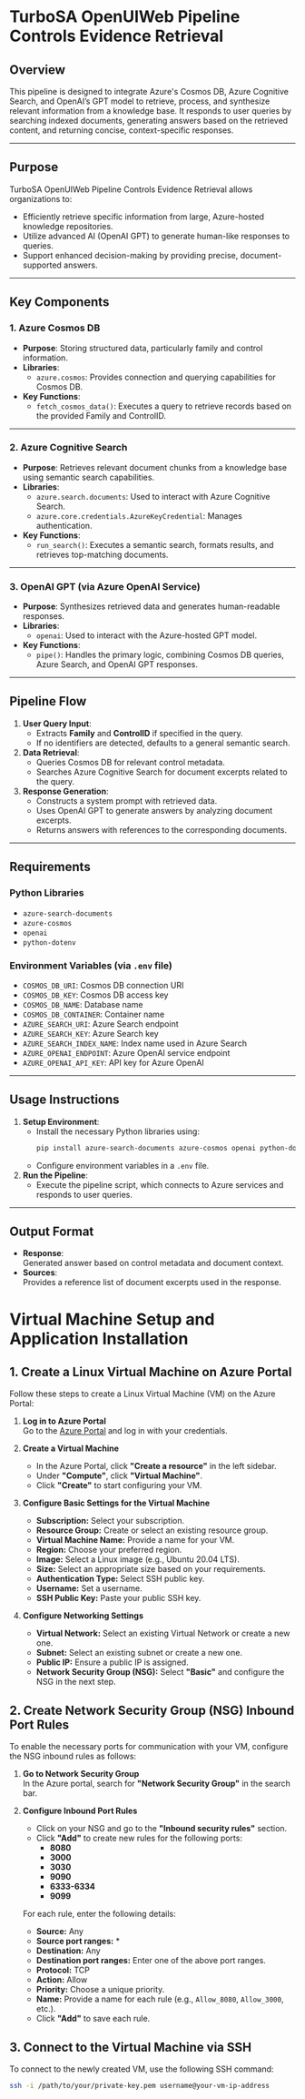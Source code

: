 # TurboSA OpenUIWeb Pipeline Controls Evidence Retrieval

## **Overview**  
This pipeline is designed to integrate Azure's Cosmos DB, Azure Cognitive Search, and OpenAI’s GPT model to retrieve, process, and synthesize relevant information from a knowledge base. It responds to user queries by searching indexed documents, generating answers based on the retrieved content, and returning concise, context-specific responses.

---

## **Purpose**  
TurboSA OpenUIWeb Pipeline Controls Evidence Retrieval allows organizations to:  
- Efficiently retrieve specific information from large, Azure-hosted knowledge repositories.  
- Utilize advanced AI (OpenAI GPT) to generate human-like responses to queries.  
- Support enhanced decision-making by providing precise, document-supported answers.

---

## **Key Components**  

### 1. **Azure Cosmos DB**  
- **Purpose**: Storing structured data, particularly family and control information.  
- **Libraries**:  
  - `azure.cosmos`: Provides connection and querying capabilities for Cosmos DB.  
- **Key Functions**:  
  - `fetch_cosmos_data()`: Executes a query to retrieve records based on the provided Family and ControlID.  

---

### 2. **Azure Cognitive Search**  
- **Purpose**: Retrieves relevant document chunks from a knowledge base using semantic search capabilities.  
- **Libraries**:  
  - `azure.search.documents`: Used to interact with Azure Cognitive Search.  
  - `azure.core.credentials.AzureKeyCredential`: Manages authentication.  
- **Key Functions**:  
  - `run_search()`: Executes a semantic search, formats results, and retrieves top-matching documents.

---

### 3. **OpenAI GPT (via Azure OpenAI Service)**  
- **Purpose**: Synthesizes retrieved data and generates human-readable responses.  
- **Libraries**:  
  - `openai`: Used to interact with the Azure-hosted GPT model.  
- **Key Functions**:  
  - `pipe()`: Handles the primary logic, combining Cosmos DB queries, Azure Search, and OpenAI GPT responses.  

---

## **Pipeline Flow**  
1. **User Query Input**:  
   - Extracts **Family** and **ControlID** if specified in the query.  
   - If no identifiers are detected, defaults to a general semantic search.  
2. **Data Retrieval**:  
   - Queries Cosmos DB for relevant control metadata.  
   - Searches Azure Cognitive Search for document excerpts related to the query.  
3. **Response Generation**:  
   - Constructs a system prompt with retrieved data.  
   - Uses OpenAI GPT to generate answers by analyzing document excerpts.  
   - Returns answers with references to the corresponding documents.

---

## **Requirements**  

### **Python Libraries**  
- `azure-search-documents`  
- `azure-cosmos`  
- `openai`  
- `python-dotenv`  

### **Environment Variables** (via `.env` file)  
- `COSMOS_DB_URI`: Cosmos DB connection URI  
- `COSMOS_DB_KEY`: Cosmos DB access key  
- `COSMOS_DB_NAME`: Database name  
- `COSMOS_DB_CONTAINER`: Container name  
- `AZURE_SEARCH_URI`: Azure Search endpoint  
- `AZURE_SEARCH_KEY`: Azure Search key  
- `AZURE_SEARCH_INDEX_NAME`: Index name used in Azure Search  
- `AZURE_OPENAI_ENDPOINT`: Azure OpenAI service endpoint  
- `AZURE_OPENAI_API_KEY`: API key for Azure OpenAI  

---

## **Usage Instructions**  
1. **Setup Environment**:  
   - Install the necessary Python libraries using:  
     ```bash  
     pip install azure-search-documents azure-cosmos openai python-dotenv  
     ```  
   - Configure environment variables in a `.env` file.  
2. **Run the Pipeline**:  
   - Execute the pipeline script, which connects to Azure services and responds to user queries.  

---

## **Output Format**  
- **Response**:  
  Generated answer based on control metadata and document context.  
- **Sources**:  
  Provides a reference list of document excerpts used in the response.  


# Virtual Machine Setup and Application Installation

## **1. Create a Linux Virtual Machine on Azure Portal**

Follow these steps to create a Linux Virtual Machine (VM) on the Azure Portal:

1. **Log in to Azure Portal**  
   Go to the [Azure Portal](https://portal.azure.com/) and log in with your credentials.

2. **Create a Virtual Machine**  
   - In the Azure Portal, click **"Create a resource"** in the left sidebar.
   - Under **"Compute"**, click **"Virtual Machine"**.
   - Click **"Create"** to start configuring your VM.

3. **Configure Basic Settings for the Virtual Machine**  
   - **Subscription:** Select your subscription.
   - **Resource Group:** Create or select an existing resource group.
   - **Virtual Machine Name:** Provide a name for your VM.
   - **Region:** Choose your preferred region.
   - **Image:** Select a Linux image (e.g., Ubuntu 20.04 LTS).
   - **Size:** Select an appropriate size based on your requirements.
   - **Authentication Type:** Select SSH public key.
   - **Username:** Set a username.
   - **SSH Public Key:** Paste your public SSH key.

4. **Configure Networking Settings**  
   - **Virtual Network:** Select an existing Virtual Network or create a new one.
   - **Subnet:** Select an existing subnet or create a new one.
   - **Public IP:** Ensure a public IP is assigned.
   - **Network Security Group (NSG):** Select **"Basic"** and configure the NSG in the next step.

## **2. Create Network Security Group (NSG) Inbound Port Rules**

To enable the necessary ports for communication with your VM, configure the NSG inbound rules as follows:

1. **Go to Network Security Group**  
   In the Azure portal, search for **"Network Security Group"** in the search bar.

2. **Configure Inbound Port Rules**  
   - Click on your NSG and go to the **"Inbound security rules"** section.
   - Click **"Add"** to create new rules for the following ports:
     - **8080**
     - **3000**
     - **3030**
     - **9090**
     - **6333-6334**
     - **9099**
   
   For each rule, enter the following details:
   - **Source:** Any
   - **Source port ranges:** *
   - **Destination:** Any
   - **Destination port ranges:** Enter one of the above port ranges.
   - **Protocol:** TCP
   - **Action:** Allow
   - **Priority:** Choose a unique priority.
   - **Name:** Provide a name for each rule (e.g., `Allow_8080`, `Allow_3000`, etc.).
   - Click **"Add"** to save each rule.

## **3. Connect to the Virtual Machine via SSH**

To connect to the newly created VM, use the following SSH command:

```bash
ssh -i /path/to/your/private-key.pem username@your-vm-ip-address




